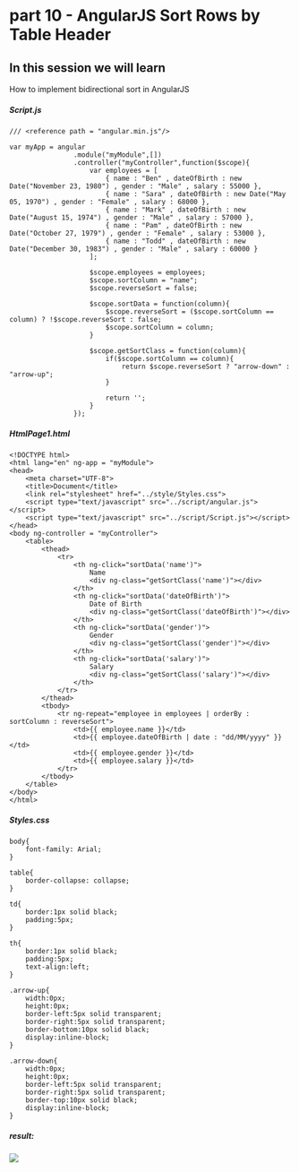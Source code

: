 # part 10 - AngularJS Sort Rows by Table Header

## In this session we will learn

How to implement bidirectional sort in AngularJS

#####    Script.js
    /// <reference path = "angular.min.js"/>

    var myApp = angular
                    .module("myModule",[])
                    .controller("myController",function($scope){
                        var employees = [
                            { name : "Ben" , dateOfBirth : new Date("November 23, 1980") , gender : "Male" , salary : 55000 },
                            { name : "Sara" , dateOfBirth : new Date("May 05, 1970") , gender : "Female" , salary : 68000 },
                            { name : "Mark" , dateOfBirth : new Date("August 15, 1974") , gender : "Male" , salary : 57000 },
                            { name : "Pam" , dateOfBirth : new Date("October 27, 1979") , gender : "Female" , salary : 53000 },
                            { name : "Todd" , dateOfBirth : new Date("December 30, 1983") , gender : "Male" , salary : 60000 }
                        ];
                    
                        $scope.employees = employees;
                        $scope.sortColumn = "name";
                        $scope.reverseSort = false;

                        $scope.sortData = function(column){
                            $scope.reverseSort = ($scope.sortColumn == column) ? !$scope.reverseSort : false;
                            $scope.sortColumn = column;
                        }

                        $scope.getSortClass = function(column){
                            if($scope.sortColumn == column){
                                return $scope.reverseSort ? "arrow-down" : "arrow-up";
                            }

                            return '';
                        }
                    });

#####    HtmlPage1.html
    <!DOCTYPE html>
    <html lang="en" ng-app = "myModule">
    <head>
        <meta charset="UTF-8">
        <title>Document</title>
        <link rel="stylesheet" href="../style/Styles.css">
        <script type="text/javascript" src="../script/angular.js"></script>
        <script type="text/javascript" src="../script/Script.js"></script>
    </head>
    <body ng-controller = "myController">
        <table>
            <thead>
                <tr>
                    <th ng-click="sortData('name')">
                        Name
                        <div ng-class="getSortClass('name')"></div>
                    </th>
                    <th ng-click="sortData('dateOfBirth')">
                        Date of Birth
                        <div ng-class="getSortClass('dateOfBirth')"></div>
                    </th>
                    <th ng-click="sortData('gender')">
                        Gender
                        <div ng-class="getSortClass('gender')"></div>
                    </th>
                    <th ng-click="sortData('salary')">
                        Salary
                        <div ng-class="getSortClass('salary')"></div>
                    </th>
                </tr>
            </thead>
            <tbody>
                <tr ng-repeat="employee in employees | orderBy : sortColumn : reverseSort">
                    <td>{{ employee.name }}</td>
                    <td>{{ employee.dateOfBirth | date : "dd/MM/yyyy" }}</td>
                    <td>{{ employee.gender }}</td>
                    <td>{{ employee.salary }}</td>
                </tr>
            </tbody>
        </table>
    </body>
    </html>

#####    Styles.css
    body{
        font-family: Arial;
    }

    table{
        border-collapse: collapse;
    }

    td{
        border:1px solid black;
        padding:5px;
    }

    th{
        border:1px solid black;
        padding:5px;
        text-align:left;
    }

    .arrow-up{
        width:0px;
        height:0px;
        border-left:5px solid transparent;
        border-right:5px solid transparent;
        border-bottom:10px solid black;
        display:inline-block;
    }

    .arrow-down{
        width:0px;
        height:0px;
        border-left:5px solid transparent;
        border-right:5px solid transparent;
        border-top:10px solid black;
        display:inline-block;
    }

#####   result: 
![](../img/thead_click_orderBy.png)